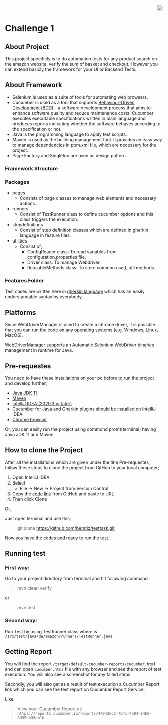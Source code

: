 <img align="right" src="https://appsfactory.de/wp-content/themes/appsfactory-2_0/img/logo.svg">
<br>

# Challenge 1

## About Project
This project specificly is to do automation tests for any product search on the amazon website, verify the sum of basket and checkout. However you can extend basicly the framework for your UI or Backend Tests.
## About Framework
- Selenium is used as a suite of tools for automating web browsers.
- Cucumber is used as a tool that supports [Behaviour-Driven Development (BDD)](https://cucumber.io/blog/bdd/intro-to-bdd-and-tdd/) - a software development process that aims to enhance software quality and reduce maintenance costs.
  Cucumber executes executable specifications written in plain language and produces reports indicating whether the software behaves according to the specification or not.
- Java is the programming language to apply test scripts.
- Maven is used as the building management tool. It provides an easy way to manage dependencies in pom.xml file, which are necessery for the project.
- Page Factory and Singleton are used as design pattern.

### Framework Structure
### Packages
- pages
    - Consists of page classes to manage web elements and necessary actions. 
- runners
  - Consist of TestRunner class to define cucumber options and this class triggers the execution.
- stepdefinitions
    - Consist of step definition classes which are defined in gherkin language in feature files.
- utilities
    - Consist of;
        - ConfigReader class: To read variables from configuration.properties file.
        - Driver class: To manage Webdriver.
        - ReusableMethods class: To store common used, util methods.
### Features Folder
Test cases are written here in [gherkin language](https://cucumber.io/docs/gherkin/) which has an easily understandable syntax by everybody.  
    
## Platforms
Since WebDriverManager is used to create a chrome driver, it is possible that you can run the code on any operating systems (e.g. Windows, Linux, MacOS).

WebDriverManager supports an Automatic Selenium WebDriver binaries management in runtime for Java.


## Pre-requestes
You need to have these installations on your pc before to run the project and develop further;

- [Java JDK 11](https://www.oracle.com/de/java/technologies/javase-jdk11-downloads.html)
- [Maven](https://maven.apache.org/install.html)
- [IntelliJ IDEA (2020.3 or later)](https://www.jetbrains.com/idea/)
- [Cucumber for Java](https://plugins.jetbrains.com/plugin/7212-cucumber-for-java) and [Gherkin](https://plugins.jetbrains.com/plugin/9164-gherkin) plugins should be installed on IntelliJ IDEA
- [Chrome browser](https://www.google.com/chrome/)

Or, you can easily run the project using commond promt(terminal) having Java JDK 11 and Maven.

## How to clone the Project
After all the installations which are given under the title Pre-requestes, follow these steps to clone the project from GitHub to your local computer;

1. Open IntelliJ IDEA
2. Select
    * File -> New -> Project from Version Control
3. Copy the [code link](https://github.com/beratiz/testtask.git) from GitHub and paste to URL
4. Then click Clone

Or,

Just open terminal and use this;


> git clone https://github.com/beratiz/testtask.git


Now you have the codes and ready to run the test.

## Running test
### First way:
Go to your project directory from terminal and hit following command

> mvn clean verify

or

> mvn test
### Second way:
Run Test by using TestRunner class where is `/src/test/java/de/amazon/runners/TestRunner.java`
## Getting Report
You will find the report `/target/default-cucumber-reports/cucumber.html` and can open `cucumber.html` file with any browser and see the report of test execution. You will also see a screenshot for any failed steps.

Secondly, you will also get as a result of test execution a Cucumber Report link which you can see the test report on Cucumber Report Service.

Like;

>View your Cucumber Report at: <br>
`https://reports.cucumber.io/reports/47042ec2-7641-4b04-84b8-8d35cb35db1b`







